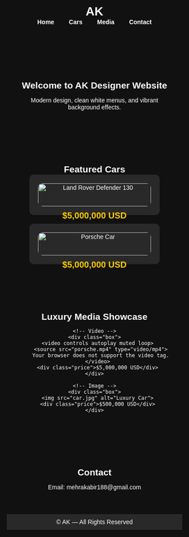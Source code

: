 <!DOCTYPE html>
<html lang="en">
<head>
  <meta charset="UTF-8">
  <meta name="viewport" content="width=device-width, initial-scale=1.0">
  <title>AK — Home</title>
  <style>
    /* Global Styles */
    * { box-sizing: border-box; margin: 0; padding: 0; }
    html, body {
      height: 100%;
      font-family: Arial, sans-serif;
      background-color: #111;
      color: white;
    }
    a { color: white; text-decoration: none; }

    /* Header */
    header {
      background: rgba(255, 255, 255, 0.1);
      padding: 20px;
      text-align: center;
    }
    nav a {
      margin: 0 15px;
      font-weight: bold;
    }

    /* Sections */
    section {
      padding: 40px 20px;
      text-align: center;
    }

    /* Car Cards */
    .slide {
      display: flex;
      justify-content: center;
      gap: 20px;
      flex-wrap: wrap;
    }
    .car-box {
      background: rgba(255, 255, 255, 0.1);
      padding: 20px;
      border-radius: 10px;
      width: 300px;
    }
    .car-box img {
      width: 100%;
      border-radius: 10px;
    }
    .price {
      margin-top: 10px;
      font-size: 20px;
      font-weight: bold;
      color: #ffcc00;
    }

    /* Video & Image Boxes */
    .box {
      background: #222;
      padding: 15px;
      border-radius: 12px;
      box-shadow: 0 0 20px rgba(255,255,255,0.2);
      text-align: center;
      max-width: 800px;
      width: 100%;
      margin: 0 auto;
    }
    video, img {
      max-width: 100%;
      border-radius: 8px;
    }

    /* Footer */
    footer {
      background: rgba(255, 255, 255, 0.1);
      padding: 10px;
      text-align: center;
    }
  </style>
</head>
<body>

  <!-- HEADER -->
  <header>
    <h1>AK</h1>
    <nav>
      <a href="#home">Home</a>
      <a href="#cars">Cars</a>
      <a href="#media">Media</a>
      <a href="#contact">Contact</a>
    </nav>
  </header>

  <!-- HOME -->
  <section id="home">
    <h2>Welcome to AK Designer Website</h2>
    <p>Modern design, clean white menus, and vibrant background effects.</p>
  </section>

  <!-- FEATURED CARS -->
  <section id="cars">
    <h2>Featured Cars</h2>
    <div class="slide">
      <div class="car-box">
        <img src="NEW-LAND-ROVER-DEFENDER-130.jpg" alt="Land Rover Defender 130">
        <div class="price">$5,000,000 USD</div>
      </div>
      <div class="car-box">
        <img src="Porsche-car.jpg" alt="Porsche Car">
        <div class="price">$5,000,000 USD</div>
      </div>
    </div>
  </section>

  <!-- MEDIA SECTION -->
  <section id="media">
    <h2>Luxury Media Showcase</h2>

    <!-- Video -->
    <div class="box">
      <video controls autoplay muted loop>
        <source src="porsche.mp4" type="video/mp4">
        Your browser does not support the video tag.
      </video>
      <div class="price">$5,000,000 USD</div>
    </div>

    <!-- Image -->
    <div class="box">
      <img src="car.jpg" alt="Luxury Car">
      <div class="price">$500,000 USD</div>
    </div>
  </section>

  <!-- CONTACT -->
  <section id="contact">
    <h2>Contact</h2>
    <p>Email: <a href="mailto:mehrakabir188@gmail.com">mehrakabir188@gmail.com</a></p>
  </section>

  <!-- FOOTER -->
  <footer>
    © AK — All Rights Reserved
  </footer>

</body>
</html>
